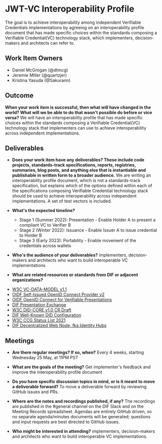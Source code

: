 # JWT-VC Interoperability Profile

The goal is to achieve interoperability among independent Verifiable Credentials implementations by agreeing on an interoperability profile document
that has made specific choices within the standards composing a Verifiable Credential(VC) technology stack,
which implementers, decision-makers and architects can refer to.

## Work Item Owners
- Daniel McGrogan (@dtmcg)
- Jeremie Miller (@quartzjer)
- Kristina Yasuda (@Sakurann)

## Outcome
**When your work item is successful, then what will have changed in the world? What
will we be able to do that wasn't possible do before or vice versa?**
We will have an interoperability profile that has made specific choices within the standards composing a Verifiable Credential(VC) technology stack 
that implementers can use to achieve interoperability across independent implementations.

## Deliverables
- **Does your work item have any deliverables? These include code projects,
  standards-track specifications, reports, registries, summaries, blog posts,
  and anything else that is instantiable and publishable in written form to a
  broader audience.**
We are writing an interoperability profile document, which is not a standards-track specification, 
but explains which of the options defined within each of the specifications composing Verifiable Credential technology stack should be used
to achieve interoperability across independent implementations. A set of test vectors is included.
  
- **What's the expected timeline?**
  - Stage 1 (Summer 2022): Presentation - Enable Holder A to present a compliant VC to Verifier B
  - Stage 2 (Winter 2022): Issuance​ - Enable Issuer A to issue credential to Holder B
  - Stage 3 (Early 2023): Portability - Enable movement of the credentials across wallets

- **Who's the audience of your deliverables?**
implementers, decision-makers and architects who want to build interoperable VC implementations.

- **What are related resources or standards from DIF or adjacent organizations?**
* [W3C VC-DATA-MODEL v1.1](https://www.w3.org/TR/2022/REC-vc-data-model-20220303/)
* [OIDF Self-Issued OpenID Connect Provider v2](https://bitbucket.org/openid/connect/src/master/openid-connect-self-issued-v2/openid-connect-self-issued-v2-1_0.md)
* [OIDF OpenID Connect for Verifiable Presentations](https://bitbucket.org/openid/connect/src/master/openid-connect-4-verifiable-presentations/openid-connect-4-verifiable-presentations-1_0.md)
* [DIF Presentation Exchange](https://identity.foundation/presentation-exchange/)
* [W3C DID-CORE v1.0 CR Draft](https://www.w3.org/TR/2021/PR-did-core-20210803/)
* [DIF Well-Known DID Configuration](https://identity.foundation/.well-known/resources/did-configuration/)
* [W3C CCG Status List 2021](https://w3c-ccg.github.io/vc-status-list-2021/)
* [DIF Decentralized Web Node, fka Identity Hubs]()

## Meetings
- **Are there regular meetings? If so, when?**
Every 4 weeks, starting Wednesday 25 May, at 11PM PST

- **What are the goals of the meeting?**
Get implementer's feedback and improve the interoperability profile document

- **Do you have specific discussion topics in mind, or is it meant to move a deliverable forward?**
To move a deliverable forward by reviewing GitHub issues and PRs.

- **Where are the notes and recordings published, if any?**
The recordings are published in the #general channel on the DIF Slack and on the Meeting Records spreadsheet. Agendas are entirely GitHub driven, so no separate agenda/minutes documents will be generated; questions and input requests are best directed to GitHub issues.

- **Who might be interested in attending?**
implementers, decision-makers and architects who want to build interoperable VC implementations.